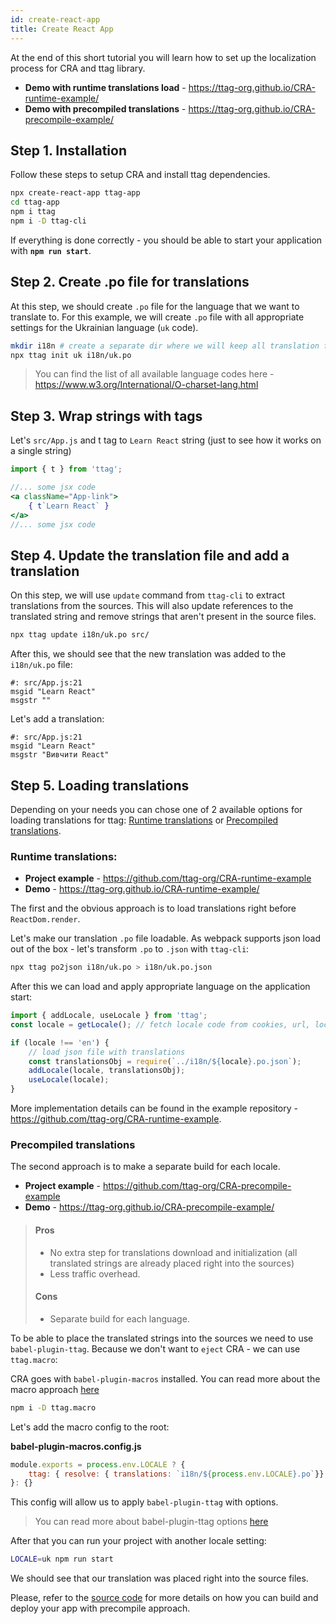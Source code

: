 ```yaml
---
id: create-react-app
title: Create React App
---
```


At the end of this short tutorial you will learn how to set up the localization process for CRA and ttag library.

* **Demo with runtime translations load** - https://ttag-org.github.io/CRA-runtime-example/
* **Demo with precompiled translations** - https://ttag-org.github.io/CRA-precompile-example/

## Step 1. Installation
Follow these steps to setup CRA and install ttag dependencies.

```bash
npx create-react-app ttag-app
cd ttag-app
npm i ttag
npm i -D ttag-cli
```

If everything is done correctly - you should be able to start your application with **`npm run start`**.

## Step 2. Create .po file for translations
At this step, we should create `.po` file for the language that we want to translate to.
For this example, we will create `.po` file with all appropriate settings for the Ukrainian language (`uk` code).

```bash
mkdir i18n # create a separate dir where we will keep all translation files
npx ttag init uk i18n/uk.po
```

> You can find the list of all available language codes here - https://www.w3.org/International/O-charset-lang.html


## Step 3. Wrap strings with tags
Let's `src/App.js` and t tag to `Learn React` string (just to see how it works on a single string)

```jsx
import { t } from 'ttag';

//... some jsx code
<a className="App-link">
    { t`Learn React` }
</a>
//... some jsx code
```

## Step 4. Update the translation file and add a translation
On this step, we will use `update` command from `ttag-cli` to extract translations from the sources. This will also update references to the translated string and remove strings that aren't present in the source files.

```bash
npx ttag update i18n/uk.po src/
```

After this, we should see that the new translation was added to the `i18n/uk.po` file:

```po
#: src/App.js:21
msgid "Learn React"
msgstr ""
```

Let's add a translation:

```po
#: src/App.js:21
msgid "Learn React"
msgstr "Вивчити React"
```

## Step 5. Loading translations
Depending on your needs you can chose one of 2 available options for loading translations for ttag: [Runtime translations](#runtime-translations) or [Precompiled translations](#precompiled-translations).

### Runtime translations:

* **Project example** - https://github.com/ttag-org/CRA-runtime-example
* **Demo** - https://ttag-org.github.io/CRA-runtime-example/

The first and the obvious approach is to load translations right before `ReactDom.render`.

Let's make our translation `.po` file loadable. As webpack supports json load out of the box - let's transform `.po` to `.json` with `ttag-cli`:

```bash
npx ttag po2json i18n/uk.po > i18n/uk.po.json
```

After this we can load and apply appropriate language on the application start:

```js
import { addLocale, useLocale } from 'ttag';
const locale = getLocale(); // fetch locale code from cookies, url, localStorage e.t.c

if (locale !== 'en') {
    // load json file with translations
    const translationsObj = require(`../i18n/${locale}.po.json`);
    addLocale(locale, translationsObj);
    useLocale(locale);
}
```
More implementation details can be found in the example repository - https://github.com/ttag-org/CRA-runtime-example.



### Precompiled translations
The second approach is to make a separate build for each locale.

* **Project example** - https://github.com/ttag-org/CRA-precompile-example
* **Demo** - https://ttag-org.github.io/CRA-precompile-example/

> #### Pros
> * No extra step for translations download and initialization (all translated strings are already placed right into the sources)
> * Less traffic overhead.
> 
> #### Cons
> * Separate build for each language.

To be able to place the translated strings into the sources we need to use `babel-plugin-ttag`. Because we don't want to `eject` CRA - we can use `ttag.macro`:

CRA goes with `babel-plugin-macros` installed. You can read more about the macro approach [here](https://github.com/kentcdodds/babel-plugin-macros)

```bash
npm i -D ttag.macro 
```

Let's add the macro config to the root:

**babel-plugin-macros.config.js**

```js
module.exports = process.env.LOCALE ? {
    ttag: { resolve: { translations: `i18n/${process.env.LOCALE}.po`}}
}: {}
```
This config will allow us to apply `babel-plugin-ttag` with options.

> You can read more about babel-plugin-ttag options [here](/docs/plugin-api.html)

After that you can run your project with another locale setting:

```bash
LOCALE=uk npm run start
```

We should see that our translation was placed right into the source files.

Please, refer to the [source code](https://github.com/ttag-org/CRA-precompile-example) for more details on how you can build and deploy your app with precompile approach.
